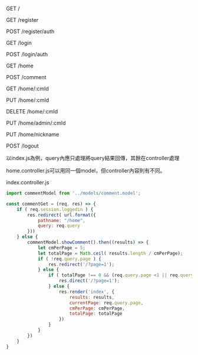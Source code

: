 GET /

GET /register

POST /register/auth

GET /login

POST /login/auth

GET /home

POST /comment

GET /home/:cmId

PUT /home/:cmId

DELETE /home/:cmId

PUT /home/admin/:cmId

PUT /home/nickname

POST /logout

以index.js為例，query內應只處理將query結果回傳，其餘在controller處理

home.controller.js可以用同一個model，但controller內容則有不同。

index.controller.js
```js
import commentModel from '../models/comment.model';

const commentGet = (req, res) => {
    if ( req.session.loggedin ) {
        res.redirect( url.format({
            pathname: "/home",
            query: req.query
        }))
    } else {
        commentModel.showComment().then((results) => {
            let cmPerPage = 5;
            let totalPage = Math.ceil( results.length / cmPerPage);
            if ( !req.query.page ) {
                res.redirect('/?page=1');
            } else {
                if ( totalPage !== 0 && (req.query.page <1 || req.query.page > totalPage)) {
                    res.direct('/?page=1');
                } else {
                    res.render('index', {
                        results: results,
                        currentPage: req.query.page,
                        cmPerPage: cmPerPage,
                        totalPage: totalPage
                    })
                }
            }
        })
    }
}
```